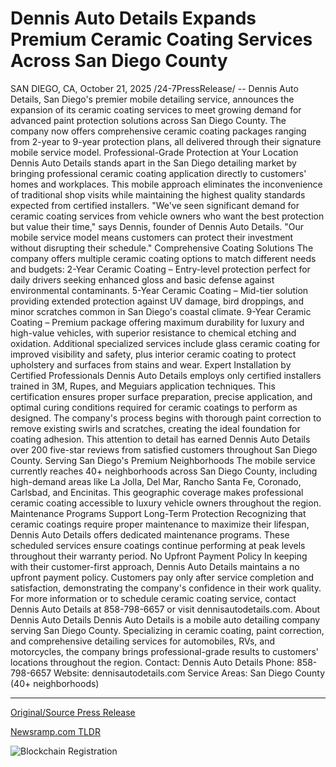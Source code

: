 # Dennis Auto Details Expands Premium Ceramic Coating Services Across San Diego County

SAN DIEGO, CA, October 21, 2025 /24-7PressRelease/ -- Dennis Auto Details, San Diego's premier mobile detailing service, announces the expansion of its ceramic coating services to meet growing demand for advanced paint protection solutions across San Diego County. The company now offers comprehensive ceramic coating packages ranging from 2-year to 9-year protection plans, all delivered through their signature mobile service model.  Professional-Grade Protection at Your Location  Dennis Auto Details stands apart in the San Diego detailing market by bringing professional ceramic coating application directly to customers' homes and workplaces. This mobile approach eliminates the inconvenience of traditional shop visits while maintaining the highest quality standards expected from certified installers.  "We've seen significant demand for ceramic coating services from vehicle owners who want the best protection but value their time," says Dennis, founder of Dennis Auto Details. "Our mobile service model means customers can protect their investment without disrupting their schedule."  Comprehensive Coating Solutions  The company offers multiple ceramic coating options to match different needs and budgets:  2-Year Ceramic Coating – Entry-level protection perfect for daily drivers seeking enhanced gloss and basic defense against environmental contaminants.  5-Year Ceramic Coating – Mid-tier solution providing extended protection against UV damage, bird droppings, and minor scratches common in San Diego's coastal climate.  9-Year Ceramic Coating – Premium package offering maximum durability for luxury and high-value vehicles, with superior resistance to chemical etching and oxidation.  Additional specialized services include glass ceramic coating for improved visibility and safety, plus interior ceramic coating to protect upholstery and surfaces from stains and wear.  Expert Installation by Certified Professionals  Dennis Auto Details employs only certified installers trained in 3M, Rupes, and Meguiars application techniques. This certification ensures proper surface preparation, precise application, and optimal curing conditions required for ceramic coatings to perform as designed.  The company's process begins with thorough paint correction to remove existing swirls and scratches, creating the ideal foundation for coating adhesion. This attention to detail has earned Dennis Auto Details over 200 five-star reviews from satisfied customers throughout San Diego County.  Serving San Diego's Premium Neighborhoods  The mobile service currently reaches 40+ neighborhoods across San Diego County, including high-demand areas like La Jolla, Del Mar, Rancho Santa Fe, Coronado, Carlsbad, and Encinitas. This geographic coverage makes professional ceramic coating accessible to luxury vehicle owners throughout the region.  Maintenance Programs Support Long-Term Protection  Recognizing that ceramic coatings require proper maintenance to maximize their lifespan, Dennis Auto Details offers dedicated maintenance programs. These scheduled services ensure coatings continue performing at peak levels throughout their warranty period.  No Upfront Payment Policy  In keeping with their customer-first approach, Dennis Auto Details maintains a no upfront payment policy. Customers pay only after service completion and satisfaction, demonstrating the company's confidence in their work quality.  For more information or to schedule ceramic coating service, contact Dennis Auto Details at 858-798-6657 or visit dennisautodetails.com.  About Dennis Auto Details  Dennis Auto Details is a mobile auto detailing company serving San Diego County. Specializing in ceramic coating, paint correction, and comprehensive detailing services for automobiles, RVs, and motorcycles, the company brings professional-grade results to customers' locations throughout the region.  Contact: Dennis Auto Details Phone: 858-798-6657 Website: dennisautodetails.com Service Areas: San Diego County (40+ neighborhoods) 

---

[Original/Source Press Release](https://www.24-7pressrelease.com/press-release/527858/dennis-auto-details-expands-premium-ceramic-coating-services-across-san-diego-county)
                    

[Newsramp.com TLDR](https://newsramp.com/curated-news/dennis-auto-details-expands-mobile-ceramic-coating-across-san-diego/115245563d823144aff6982e416d031e) 

 

 



![Blockchain Registration](https://cdn.newsramp.app/24-7PressRelease/qrcode/2510/21/ideaGc8u.webp)